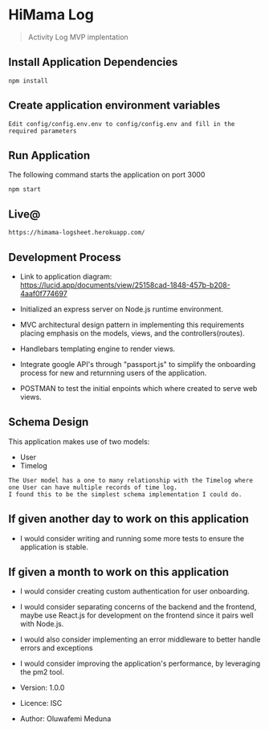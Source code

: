 # HiMama Log

> Activity Log MVP implentation

## Install Application Dependencies
```
npm install
```

## Create application environment variables
```
Edit config/config.env.env to config/config.env and fill in the required parameters 
```

## Run Application
The following command starts the application on port 3000
```
npm start
```

## Live@
```
https://himama-logsheet.herokuapp.com/
```

## Development Process
- Link to application diagram: https://lucid.app/documents/view/25158cad-1848-457b-b208-4aaf0f774697

- Initialized an express server on Node.js runtime environment.

- MVC architectural design pattern in implementing this requirements placing emphasis on the models, views, and the controllers(routes).

- Handlebars templating engine to render views.

- Integrate google API's through "passport.js" to simplify the onboarding process for new and returnning users of the application.

- POSTMAN to test the initial enpoints which where created to serve web views.

## Schema Design
 This application makes use of two models: 
 - User
 - Timelog
```
The User model has a one to many relationship with the Timelog where one User can have multiple records of time log.
I found this to be the simplest schema implementation I could do.
```
## If given another day to work on this application
- I would consider writing and running some more tests to ensure the application is stable.

## If given a month to work on this application 
- I would consider creating custom authentication for user onboarding.
- I would consider separating concerns of the backend and the frontend, maybe use React.js for development on the frontend since it pairs well with Node.js.
- I would also consider implementing an error middleware to better handle errors and exceptions
- I would consider improving the application's performance, by leveraging the pm2 tool.


- Version: 1.0.0
- Licence: ISC
- Author: Oluwafemi Meduna
